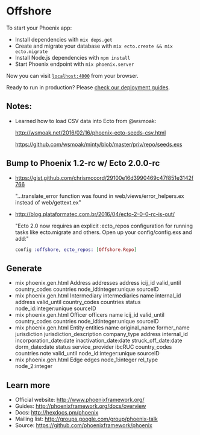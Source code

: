 # Offshore

To start your Phoenix app:

  * Install dependencies with `mix deps.get`
  * Create and migrate your database with `mix ecto.create && mix ecto.migrate`
  * Install Node.js dependencies with `npm install`
  * Start Phoenix endpoint with `mix phoenix.server`

Now you can visit [`localhost:4000`](http://localhost:4000) from your browser.

Ready to run in production? Please [check our deployment guides](http://www.phoenixframework.org/docs/deployment).

## Notes:
  * Learned how to load CSV data into Ecto from @wsmoak:

    http://wsmoak.net/2016/02/16/phoenix-ecto-seeds-csv.html

    https://github.com/wsmoak/minty/blob/master/priv/repo/seeds.exs

## Bump to Phoenix 1.2-rc w/ Ecto 2.0.0-rc
  * https://gist.github.com/chrismccord/29100e16d3990469c47f851e3142f766

    "...translate_error function was found in web/views/error_helpers.ex instead of web/gettext.ex"

  * http://blog.plataformatec.com.br/2016/04/ecto-2-0-0-rc-is-out/

    "Ecto 2.0 now requires an explicit :ecto_repos configuration for running tasks like ecto.migrate and others. Open up your config/config.exs and add:"

    ````elixir
    config :offshore, ecto_repos: [Offshore.Repo]
    ````

## Generate

  * mix phoenix.gen.html Address addresses address icij_id valid_until country_codes countries node_id:integer:unique sourceID
  * mix phoenix.gen.html Intermediary intermediaries name internal_id address valid_until country_codes countries status node_id:integer:unique sourceID
  * mix phoenix.gen.html Officer officers name icij_id valid_until country_codes countries node_id:integer:unique sourceID
  * mix phoenix.gen.html Entity entities name original_name former_name jurisdiction jurisdiction_description company_type address internal_id incorporation_date:date inactivation_date:date struck_off_date:date dorm_date:date status service_provider ibcRUC country_codes countries note valid_until node_id:integer:unique sourceID
  * mix phoenix.gen.html Edge edges node_1:integer rel_type node_2:integer
  
## Learn more

  * Official website: http://www.phoenixframework.org/
  * Guides: http://phoenixframework.org/docs/overview
  * Docs: http://hexdocs.pm/phoenix
  * Mailing list: http://groups.google.com/group/phoenix-talk
  * Source: https://github.com/phoenixframework/phoenix
